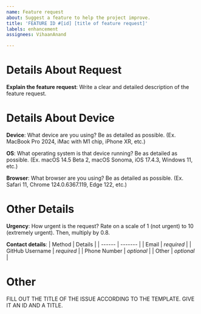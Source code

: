 ```yaml
---
name: Feature request
about: Suggest a feature to help the project improve.
title: 'FEATURE ID #[id] [title of feature request]'
labels: enhancement
assignees: VihaanAnand

---
```


# Details About Request
**Explain the feature request**: Write a clear and detailed description of the feature request.

# Details About Device
**Device**: What device are you using? Be as detailed as possible. (Ex. MacBook Pro 2024, iMac with M1 chip, iPhone XR, etc.)

**OS**: What operating system is that device running? Be as detailed as possible. (Ex. macOS 14.5 Beta 2, macOS Sonoma, iOS 17.4.3, Windows 11, etc.)

**Browser**: What browser are you using? Be as detailed as possible. (Ex. Safari 11, Chrome 124.0.6367.119, Edge 122, etc.)

# Other Details
**Urgency**: How urgent is the request? Rate on a scale of 1 (not urgent) to 10 (extremely urgent). Then, multiply by 0.8.

**Contact details**:
| Method | Details |
| ------ | ------- |
| Email | *required* |
| GitHub Username | *required* |
| Phone Number | *optional* |
| Other | *optional* |

# Other
FILL OUT THE TITLE OF THE ISSUE ACCORDING TO THE TEMPLATE. GIVE IT AN ID AND A TITLE.
